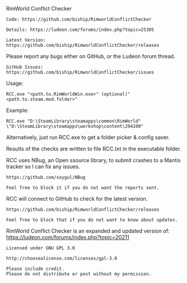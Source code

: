 RimWorld Conflict Checker

	Code: https://github.com/biship/RimworldConflictChecker

	Details: https://ludeon.com/forums/index.php?topic=25305
	
	Latest Version: https://github.com/biship/RimworldConflictChecker/releases

Please report any bugs either on GitHub, or the Ludeon forum thread.

	GitHub Issues: https://github.com/biship/RimworldConflictChecker/issues

Usage:

	RCC.exe "<path.to.RimWorldWin.exe>" (optional)"<path.to.steam.mod.folder>"
	
Example:

	RCC.exe "D:\SteamLibrary\steamapps\common\RimWorld" \"D:\SteamLibrary\steamapps\workshop\content\294100"

	
Alternatively, just run RCC.exe to get a folder picker & config saver.
	
	
Results of the checks are written to file RCC.txt in the executable folder.

RCC uses NBug, an Open ssource library, to submit crashes to a Mantis tracker so I can fix any issues.

	https://github.com/soygul/NBug

	Feel free to block it if you do not want the reports sent.

RCC will connect to GitHub to check for the latest version.

	https://github.com/biship/RimworldConflictChecker/releases

	Feel free to block that if you do not want to know about updates.

RimWorld Conflict Checker is an expanded and updated version of: https://ludeon.com/forums/index.php?topic=20211

	Licensed under GNU GPL 3.0

	http://choosealicense.com/licenses/gpl-3.0

	Please include credit.
	Please do not distribute or post without my permission.